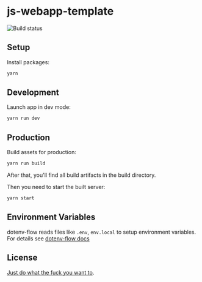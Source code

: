 # js-webapp-template

![Build status](https://github.com/faergeek/js-webapp-template/actions/workflows/main.yml/badge.svg)

## Setup

Install packages:

```sh
yarn
```

## Development

Launch app in dev mode:

```sh
yarn run dev
```

## Production

Build assets for production:

```sh
yarn run build
```

After that, you'll find all build artifacts in the build directory.

Then you need to start the built server:

```sh
yarn start
```

## Environment Variables

dotenv-flow reads files like `.env`, `env.local` to setup environment
variables. For details see [dotenv-flow
docs](https://github.com/kerimdzhanov/dotenv-flow)

## License

[Just do what the fuck you want to](COPYING).
